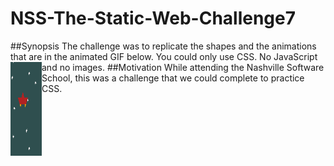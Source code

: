 # NSS-The-Static-Web-Challenge7
##Synopsis
The challenge was to replicate the shapes and the animations that are in the animated GIF below. You could only use CSS. No JavaScript and no images.
<img src="img/example.gif" alt="Example GIF" align="left" height="150" width="50" ></a>
##Motivation
While attending the Nashville Software School, this was a challenge that we could complete to practice CSS.
